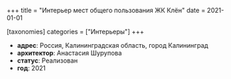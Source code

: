 +++
title = "Интерьер мест общего пользования ЖК Клён"
date = 2021-01-01

[taxonomies]
categories = ["Интерьеры"]
+++

- **адрес**: Россия, Калининградская область, город Калининград
- **архитектор**: Анастасия Шурупова
- **статус**: Реализован
- **год**: 2021
